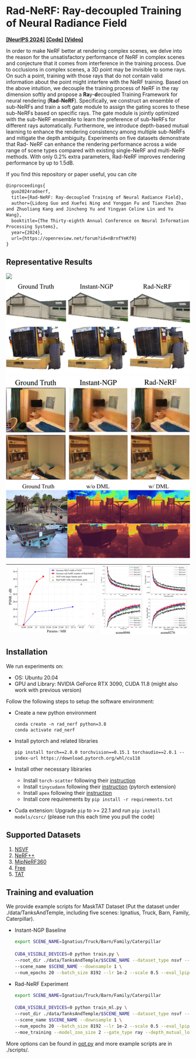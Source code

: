 # Rad-NeRF: Ray-decoupled Training of Neural Radiance Field

**[[NeurIPS 2024]](https://openreview.net/forum?id=nBrnfYeKf9)** **[[Code]](https://github.com/thu-nics/Rad-NeRF)** **[[Video]]()**

In order to make NeRF better at rendering complex scenes, we delve into the reason for the unsatisfactory performance of NeRF in complex scenes and conjecture that it comes from interference in the training process. Due to occlusions in complex scenes, a 3D point may be invisible to some rays. On such a point, training with those rays that do not contain valid information about the point might interfere with the NeRF training. Based on the above intuition, we decouple the training process of NeRF in the ray dimension softly and propose a **Ra**y-**d**ecoupled Training Framework for neural rendering (**Rad-NeRF**). Specifically, we construct an ensemble of sub-NeRFs and train a soft gate module to assign the gating scores to these sub-NeRFs based on specific rays. The gate module is jointly optimized with the sub-NeRF ensemble to learn the preference of sub-NeRFs for different rays automatically. Furthermore, we introduce depth-based mutual learning to enhance the rendering consistency among multiple sub-NeRFs and mitigate the depth ambiguity. Experiments on five datasets demonstrate that Rad- NeRF can enhance the rendering performance across a wide range of scene types compared with existing single-NeRF and multi-NeRF methods. With only 0.2% extra parameters, Rad-NeRF improves rendering performance by up to 1.5dB.

If you find this repository or paper useful, you can cite

```
@inproceedings{
  guo2024radnerf,
  title={Rad-NeRF: Ray-decoupled Training of Neural Radiance Field},
  author={Lidong Guo and Xuefei Ning and Yonggan Fu and Tianchen Zhao and Zhuoliang Kang and Jincheng Yu and Yingyan Celine Lin and Yu Wang},
  booktitle={The Thirty-eighth Annual Conference on Neural Information Processing Systems},
  year={2024},
  url={https://openreview.net/forum?id=nBrnfYeKf9}
}
```

## Representative Results

<img src="./assets/road.gif" width="">

<img src="./assets/object.jpg" width="">

<img src="./assets/indoor.jpg" width="">

<img src="./assets/dml.jpg" width="">

| ![](./assets/scalability.jpg) | ![](./assets/convergence.jpg) |
| --------------------------- | --------------------------- |

## Installation

We run experiments on:

* OS: Ubuntu 20.04
* GPU and Library: NVIDIA GeForce RTX 3090, CUDA 11.8 (might also work with previous version)

Follow the following steps to setup the software environment:

* Create a new python environment

  ```
  conda create -n rad_nerf python=3.8
  conda activate rad_nerf
  ```
* Install pytorch and related libraries

  ```
  pip install torch==2.0.0 torchvision==0.15.1 torchaudio==2.0.1 --index-url https://download.pytorch.org/whl/cu118
  ```
* Install other necessary libiraries

  * Install `torch-scatter` following their [instruction](https://github.com/rusty1s/pytorch_scatter#installation)
  * Install `tinycudann` following their [instruction](https://github.com/NVlabs/tiny-cuda-nn#pytorch-extension) (pytorch extension)
  * Install `apex` following their [instruction](https://github.com/NVIDIA/apex#linux)
  * Install core requirements by `pip install -r requirements.txt`
* Cuda extension: Upgrade `pip` to >= 22.1 and run `pip install models/csrc/` (please run this each time you pull the code)

## Supported Datasets

1. [NSVF](https://github.com/facebookresearch/NSVF#dataset)
2. [NeRF++](https://github.com/Kai-46/nerfplusplus#data)
3. [MipNeRF360](http://storage.googleapis.com/gresearch/refraw360/360_v2.zip)
4. [Free](https://totoro97.github.io/projects/f2-nerf#data)
5. [TAT](https://www.tanksandtemples.org/download/)

## Training and evaluation

We provide example scripts for MaskTAT Dataset (Put the dataset under ./data/TanksAndTemple, including five scenes: Ignatius, Truck, Barn, Family, Caterpillar).

* Instant-NGP Baseline

  ```bash
  export SCENE_NAME=Ignatius/Truck/Barn/Family/Caterpillar

  CUDA_VISIBLE_DEVICES=0 python train.py \
  --root_dir ./data/TanksAndTemple/$SCENE_NAME --dataset_type nsvf --dataset_name TanksAndTemple --exp_name Instant-NGP \
  --scene_name $SCENE_NAME --downsample 1 \
  --num_epochs 20 --batch_size 8192 --lr 1e-2 --scale 0.5 --eval_lpips
  ```
* Rad-NeRF Experiment

  ```bash
  export SCENE_NAME=Ignatius/Truck/Barn/Family/Caterpillar

  CUDA_VISIBLE_DEVICES=0 python train_ml.py \
  --root_dir ./data/TanksAndTemple/$SCENE_NAME --dataset_type nsvf --dataset_name TanksAndTemple --exp_name Rad-NeRF \
  --scene_name $SCENE_NAME --downsample 1 \
  --num_epochs 20 --batch_size 8192 --lr 1e-2 --scale 0.5 --eval_lpips \
  --moe_training --model_zoo_size 2 --gate_type ray --depth_mutual_loss_w 5e-3 --cv_loss_w 1e-2
  ```

More options can be found in [opt.py](opt.py) and more example scripts are in ./scripts/.
